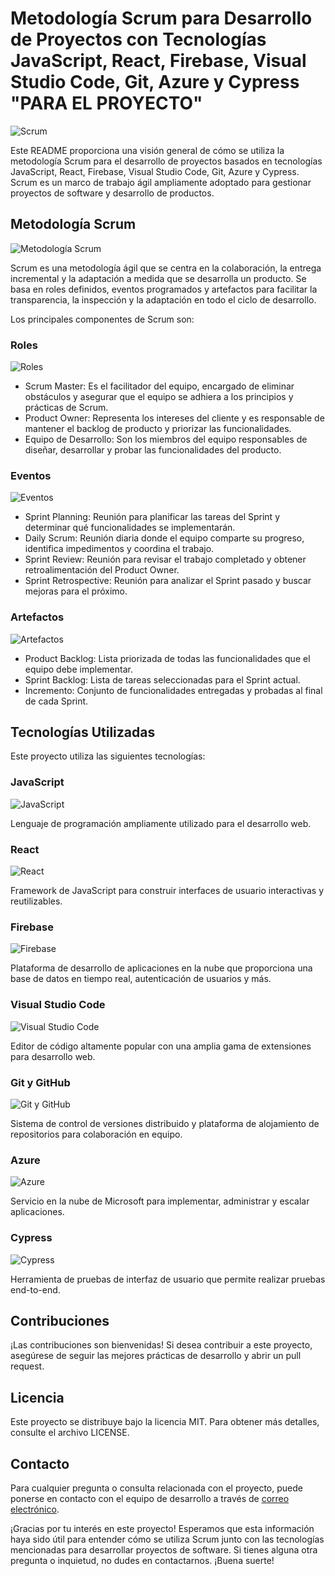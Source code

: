 # Metodología Scrum para Desarrollo de Proyectos con Tecnologías JavaScript, React, Firebase, Visual Studio Code, Git, Azure y Cypress "PARA EL PROYECTO"

![Scrum](https://gerens.pe/blog/wp-content/uploads/2016/08/impacto-ambiental-mineria.jpg)

Este README proporciona una visión general de cómo se utiliza la metodología Scrum para el desarrollo de proyectos basados en tecnologías JavaScript, React, Firebase, Visual Studio Code, Git, Azure y Cypress. Scrum es un marco de trabajo ágil ampliamente adoptado para gestionar proyectos de software y desarrollo de productos.

## Metodología Scrum

![Metodología Scrum](https://inspirate.eclass.com/hubfs/shutterstock_1351633742.jpg)

Scrum es una metodología ágil que se centra en la colaboración, la entrega incremental y la adaptación a medida que se desarrolla un producto. Se basa en roles definidos, eventos programados y artefactos para facilitar la transparencia, la inspección y la adaptación en todo el ciclo de desarrollo.

Los principales componentes de Scrum son:

### Roles

![Roles](https://lh3.googleusercontent.com/Z1VtkwnhtOE61_pgT3kx2xhnvwV6S9rk3W-NVjto0g916fx7yxGQ2MUPDsWFNSZA1l3IGDAoQ4pvbrMn5s7h029bMHqIDIXkA3ylTSPJHGjEEpe6rlelGv-vQVwnd5lDycHlHVxl)

- Scrum Master: Es el facilitador del equipo, encargado de eliminar obstáculos y asegurar que el equipo se adhiera a los principios y prácticas de Scrum.
- Product Owner: Representa los intereses del cliente y es responsable de mantener el backlog de producto y priorizar las funcionalidades.
- Equipo de Desarrollo: Son los miembros del equipo responsables de diseñar, desarrollar y probar las funcionalidades del producto.

### Eventos

![Eventos](https://images.squarespace-cdn.com/content/v1/5dde466c8ec727201d3ae12f/1604489456599-DPRHXXNNPPMH974FPJSD/CABSA+%3E+Eventos+Scrum-2.png?format=1000w)

- Sprint Planning: Reunión para planificar las tareas del Sprint y determinar qué funcionalidades se implementarán.
- Daily Scrum: Reunión diaria donde el equipo comparte su progreso, identifica impedimentos y coordina el trabajo.
- Sprint Review: Reunión para revisar el trabajo completado y obtener retroalimentación del Product Owner.
- Sprint Retrospective: Reunión para analizar el Sprint pasado y buscar mejoras para el próximo.

### Artefactos

![Artefactos](https://blog.buhoos.com/wp-content/uploads/2022/04/artefactos-scrum.png)

- Product Backlog: Lista priorizada de todas las funcionalidades que el equipo debe implementar.
- Sprint Backlog: Lista de tareas seleccionadas para el Sprint actual.
- Incremento: Conjunto de funcionalidades entregadas y probadas al final de cada Sprint.

## Tecnologías Utilizadas

Este proyecto utiliza las siguientes tecnologías:

### JavaScript

![JavaScript](https://ricardogeek.com/wp-content/uploads/2017/11/js.png)

Lenguaje de programación ampliamente utilizado para el desarrollo web.

### React

![React](https://www.positive0.com/static/1e8e43f7a9d9d7f4dbf2561ad04c0a0c/4ff95/ReactJS.png)

Framework de JavaScript para construir interfaces de usuario interactivas y reutilizables.

### Firebase

![Firebase](https://cdn.icon-icons.com/icons2/691/PNG/512/google_firebase_icon-icons.com_61474.png)

Plataforma de desarrollo de aplicaciones en la nube que proporciona una base de datos en tiempo real, autenticación de usuarios y más.

### Visual Studio Code

![Visual Studio Code](https://upload.wikimedia.org/wikipedia/commons/thumb/9/9a/Visual_Studio_Code_1.35_icon.svg/2048px-Visual_Studio_Code_1.35_icon.svg.png)

Editor de código altamente popular con una amplia gama de extensiones para desarrollo web.

### Git y GitHub

![Git y GitHub](https://cdn-icons-png.flaticon.com/512/25/25231.png)

Sistema de control de versiones distribuido y plataforma de alojamiento de repositorios para colaboración en equipo.

### Azure

![Azure](https://1000marcas.net/wp-content/uploads/2021/05/Microsoft-Azure-logo-3.png)

Servicio en la nube de Microsoft para implementar, administrar y escalar aplicaciones.

### Cypress

![Cypress](https://asset.brandfetch.io/idIq_kF0rb/idv3zwmSiY.jpeg)

Herramienta de pruebas de interfaz de usuario que permite realizar pruebas end-to-end.

## Contribuciones

¡Las contribuciones son bienvenidas! Si desea contribuir a este proyecto, asegúrese de seguir las mejores prácticas de desarrollo y abrir un pull request.

## Licencia

Este proyecto se distribuye bajo la licencia MIT. Para obtener más detalles, consulte el archivo LICENSE.

## Contacto

Para cualquier pregunta o consulta relacionada con el proyecto, puede ponerse en contacto con el equipo de desarrollo a través de [correo electrónico](alfred.garcia@ucb.edu.bo).

¡Gracias por tu interés en este proyecto! Esperamos que esta información haya sido útil para entender cómo se utiliza Scrum junto con las tecnologías mencionadas para desarrollar proyectos de software. Si tienes alguna otra pregunta o inquietud, no dudes en contactarnos. ¡Buena suerte!
